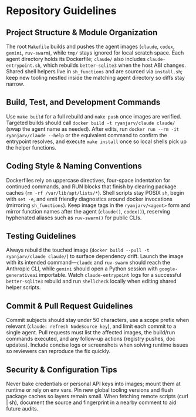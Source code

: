 # Repository Guidelines

## Project Structure & Module Organization
The root `Makefile` builds and pushes the agent images (`claude`, `codex`, `gemini`, `ruv-swarm`), while `tmp/` stays ignored for local scratch space. Each agent directory holds its Dockerfile; `claude/` also includes `claude-entrypoint.sh`, which rebuilds `better-sqlite3` when the host ABI changes. Shared shell helpers live in `sh_functions` and are sourced via `install.sh`; keep new tooling nestled inside the matching agent directory so diffs stay narrow.

## Build, Test, and Development Commands
Use `make build` for a full rebuild and `make push` once images are verified. Targeted builds should call `docker build -t ryanjarv/claude claude/` (swap the agent name as needed). After edits, run `docker run --rm -it ryanjarv/claude --help` or the equivalent command to confirm the entrypoint resolves, and execute `make install` once so local shells pick up the helper functions.

## Coding Style & Naming Conventions
Dockerfiles rely on uppercase directives, four-space indentation for continued commands, and RUN blocks that finish by clearing package caches (`rm -rf /var/lib/apt/lists/*`). Shell scripts stay POSIX `sh`, begin with `set -e`, and emit friendly diagnostics around docker invocations (mirroring `sh_functions`). Keep image tags in the `ryanjarv/<agent>` form and mirror function names after the agent (`claude()`, `codex()`), reserving hyphenated aliases such as `ruv-swarm()` for public CLIs.

## Testing Guidelines
Always rebuild the touched image (`docker build --pull -t ryanjarv/claude claude/`) to surface dependency drift. Launch the image with its intended command—`claude` and `ruv-swarm` should reach the Anthropic CLI, while `gemini` should open a Python session with `google-generativeai` importable. Watch `claude-entrypoint` logs for a successful `better-sqlite3` rebuild and run `shellcheck` locally when editing shared helper scripts.

## Commit & Pull Request Guidelines
Commit subjects should stay under 50 characters, use a scope prefix when relevant (`claude: refresh NodeSource key`), and limit each commit to a single agent. Pull requests must list the affected images, the build/run commands executed, and any follow-up actions (registry pushes, doc updates). Include concise logs or screenshots when solving runtime issues so reviewers can reproduce the fix quickly.

## Security & Configuration Tips
Never bake credentials or personal API keys into images; mount them at runtime or rely on env vars. Pin new global tooling versions and flush package caches so layers remain small. When fetching remote scripts (curl | sh), document the source and fingerprint in a nearby comment to aid future audits.
